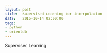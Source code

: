 ```yaml
---
layout: post
title:  Supervised Learning for interpolation
date:   2015-10-14 02:00:00
tags:
- python
- orientdb
---
```


Supervised Learning
